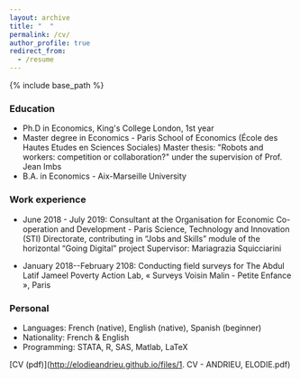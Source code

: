 ```yaml
---
layout: archive
title: "  "
permalink: /cv/
author_profile: true
redirect_from:
  - /resume
---
```


{% include base_path %}

### Education
* Ph.D in Economics, King's College London, 1st year
* Master degree in Economics - Paris School of Economics (École des Hautes Etudes en Sciences Sociales)
Master thesis: "Robots and workers: competition or collaboration?" under the supervision of Prof. Jean Imbs
* B.A. in Economics - Aix-Marseille University


### Work experience
* June 2018 - July 2019: Consultant at the Organisation for Economic Co-operation and Development - Paris
Science, Technology and Innovation (STI) Directorate, contributing in “Jobs and Skills” module of the horizontal “Going Digital” project
Supervisor: Mariagrazia Squicciarini

* January 2018--February 2108: Conducting field surveys for The Abdul Latif Jameel Poverty Action Lab, « Surveys Voisin Malin - Petite Enfance », Paris

### Personal
* Languages: French (native), English (native), Spanish (beginner)
* Nationality: French & English
* Programming: STATA, R, SAS, Matlab, LaTeX

[CV (pdf)](http://elodieandrieu.github.io/files/1. CV - ANDRIEU, ELODIE.pdf)
